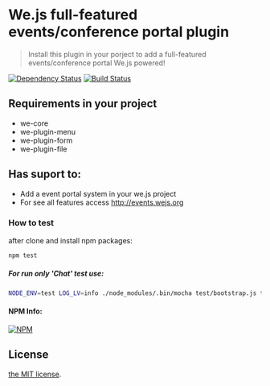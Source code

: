 # We.js full-featured events/conference portal plugin

> Install this plugin in your porject to add a full-featured events/conference portal 
> We.js powered!

[![Dependency Status](https://david-dm.org/wejs/we-plugin-event.png)](https://david-dm.org/wejs/we-plugin-event)
[![Build Status](https://travis-ci.org/wejs/we-plugin-event.svg?branch=0.3.x)](https://travis-ci.org/wejs/we-plugin-event)

## Requirements in your project

- we-core
- we-plugin-menu
- we-plugin-form
- we-plugin-file

## Has suport to:

 - Add a event portal system in your we.js project
 - For see all features access http://events.wejs.org

### How to test

after clone and install npm packages:

```sh
npm test
```

##### For run only 'Chat' test use:

```sh
NODE_ENV=test LOG_LV=info ./node_modules/.bin/mocha test/bootstrap.js test/**/*.test.js -g 'Chat'
```

#### NPM Info:
[![NPM](https://nodei.co/npm/we-plugin-event.png?downloads=true&downloadRank=true&stars=true)](https://nodei.co/npm/we-plugin-event/)

## License
[the MIT license](LICENSE).
